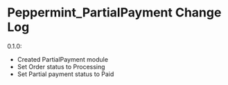 Peppermint_PartialPayment Change Log
=======================
0.1.0:
- Created PartialPayment module
- Set Order status to Processing
- Set Partial payment status to Paid
